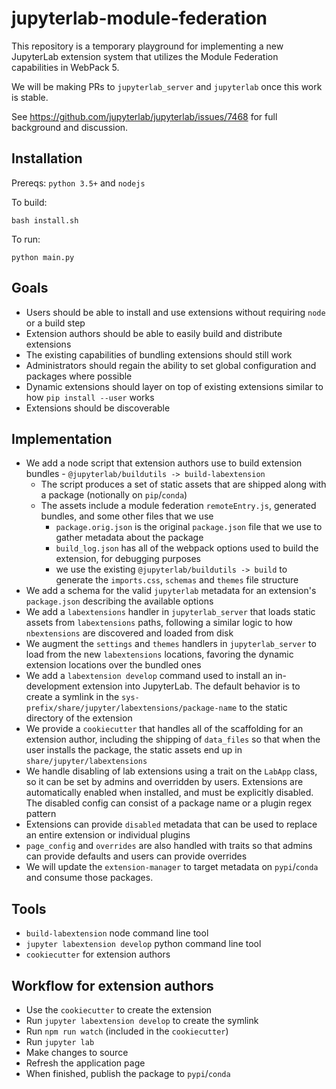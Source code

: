 # jupyterlab-module-federation

This repository is a temporary playground for implementing a new JupyterLab extension
system that utilizes the Module Federation capabilities in WebPack 5.

We will be making PRs to `jupyterlab_server` and `jupyterlab` once this work is stable.

See https://github.com/jupyterlab/jupyterlab/issues/7468 for full background and discussion.

## Installation

Prereqs: `python 3.5+` and `nodejs`

To build:

```
bash install.sh
```

To run:

```
python main.py
```

## Goals
- Users should be able to install and use extensions without requiring `node` or a build step
- Extension authors should be able to easily build and distribute extensions
- The existing capabilities of bundling extensions should still work
- Administrators should regain the ability to set global configuration and packages where possible
- Dynamic extensions should layer on top of existing extensions similar to how  `pip install --user` works
- Extensions should be discoverable

## Implementation
- We add a node script that extension authors use to build extension bundles - `@jupyterlab/buildutils -> build-labextension`
  - The script produces a set of static assets that are shipped along with a package (notionally on `pip`/`conda`)
  - The assets include a module federation `remoteEntry.js`, generated bundles, and some other files that we use
     - `package.orig.json` is the original `package.json` file that we use to gather metadata about the package
     - `build_log.json` has all of the webpack options used to build the extension, for debugging purposes
     - we use the existing `@jupyterlab/buildutils -> build` to generate the `imports.css`, `schemas` and `themes` file structure
- We add a schema for the valid `jupyterlab` metadata for an extension's `package.json` describing the available options
- We add a `labextensions` handler in `jupyterlab_server` that loads static assets from `labextensions` paths, following a similar logic to how `nbextensions` are discovered and loaded from disk
- We augment the `settings` and `themes` handlers in `jupyterlab_server` to load from the new `labextensions` locations, favoring the dynamic extension locations over the bundled ones
- We add a `labextension develop` command used to install an in-development extension into JupyterLab.  The default behavior is to create a symlink in the `sys-prefix/share/jupyter/labextensions/package-name` to the static directory of the extension
- We provide a `cookiecutter` that handles all of the scaffolding for an extension author, including the shipping of `data_files` so that when the user installs the package, the static assets end up in `share/jupyter/labextensions`
- We handle disabling of lab extensions using a trait on the `LabApp` class, so it can be set by admins and overridden by users.  Extensions are automatically enabled when installed, and must be explicitly disabled.  The disabled config can consist of a package name or a plugin regex pattern
- Extensions can provide `disabled` metadata that can be used to replace an entire extension or individual plugins
- `page_config` and `overrides` are also handled with traits so that admins can provide defaults and users can provide overrides
- We will update the `extension-manager` to target metadata on `pypi`/`conda` and consume those packages.

## Tools
- `build-labextension` node command line tool
- `jupyter labextension develop` python command line tool
- `cookiecutter` for extension authors

## Workflow for extension authors
- Use the `cookiecutter` to create the extension
- Run `jupyter labextension develop` to create the symlink
- Run `npm run watch` (included in the `cookiecutter`)
- Run `jupyter lab`
- Make changes to source
- Refresh the application page
- When finished, publish the package to `pypi`/`conda`

